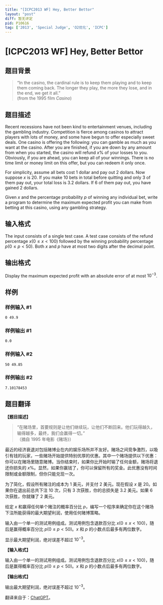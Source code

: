 ```yaml
---
title: "[ICPC2013 WF] Hey, Better Bettor"
layout: "post"
diff: 暂无评定
pid: P10616
tag: ['2013', 'Special Judge', 'O2优化', 'ICPC']
---
```

# [ICPC2013 WF] Hey, Better Bettor
## 题目背景

> “In the casino, the cardinal rule is to keep them playing and to keep them coming back. The
longer they play, the more they lose, and in the end, we get it all.”  
> (from the 1995 film *Casino*)
## 题目描述

Recent recessions have not been kind to entertainment venues, including the gambling industry. Competition is fierce among casinos to attract players with lots of money, and some have begun to offer especially sweet deals. One casino is offering the following: you can gamble as much as you want at the casino. After you are finished, if you are down by any amount from when you started, the casino will refund $x\%$ of your losses to you. Obviously, if you are ahead, you can keep all of your winnings. There is no time limit or money limit on this offer, but you can redeem it only once.

For simplicity, assume all bets cost $1$ dollar and pay out $2$ dollars. Now suppose $x$ is $20$. If you make $10$ bets in total before quitting and only $3$ of them pay out, your total loss is $3.2$ dollars. If $6$ of them pay out, you have gained $2$ dollars.

Given $x$ and the percentage probability $p$ of winning any individual bet, write a program to determine the maximum expected profit you can make from betting at this casino, using any gambling strategy.
## 输入格式

The input consists of a single test case. A test case consists of the refund percentage $x (0 \leq x < 100)$ followed by the winning probability percentage $p (0 \leq p < 50)$. Both $x$ and $p$ have at most two digits after the decimal point.
## 输出格式

Display the maximum expected profit with an absolute error of at most $10^{-3}$.
## 样例

### 样例输入 #1
```
0 49.9
```
### 样例输出 #1
```
0.0
```
### 样例输入 #2
```
50 49.85
```
### 样例输出 #2
```
7.10178453
```
## 题目翻译

**【题目描述】**

> “在赌场里，首要规则是让他们继续玩，让他们不断回来。他们玩得越久，输得越多，最终，我们会赢得一切。”  
> （摘自 1995 年电影《赌场》）

最近的经济衰退对包括赌博业在内的娱乐场所并不友好。赌场之间竞争激烈，以吸引有钱的玩家，一些赌场开始提供特别优厚的优惠。其中一个赌场提供以下优惠：你可以在赌场里随意赌博。当你结束时，如果你比开始时输了任何金额，赌场将退还你损失的 $x\%$。显然，如果你赢钱了，你可以保留所有的奖金。此优惠没有时间限制或金额限制，但你只能兑现一次。

为了简化，假设所有赌注的成本为 $1$ 美元，并支付 $2$ 美元。现在假设 $x$ 是 $20$。如果你在退出前总共下注 $10$ 次，只有 $3$ 次获胜，你的总损失是 $3.2$ 美元。如果 $6$ 次获胜，你就赚了 $2$ 美元。

给定 $x$ 和赢得任何单个赌注的概率百分比 $p$，编写一个程序来确定你在这个赌场下注所能获得的最大期望利润，使用任何赌博策略。

输入由一个单一的测试用例组成。测试用例包含退款百分比 $x (0 \leq x < 100)$，随后是赢得概率百分比 $p (0 \leq p < 50)$。$x$ 和 $p$ 的小数点后最多有两位数字。

显示最大期望利润，绝对误差不超过 $10^{-3}$。

**【输入格式】**

输入由一个单一的测试用例组成。测试用例包含退款百分比 $x (0 \leq x < 100)$，随后是赢得概率百分比 $p (0 \leq p < 50)$。$x$ 和 $p$ 的小数点后最多有两位数字。

**【输出格式】**

输出最大期望利润，绝对误差不超过 $10^{-3}$。

翻译来自于：[ChatGPT](https://chatgpt.com/)。

